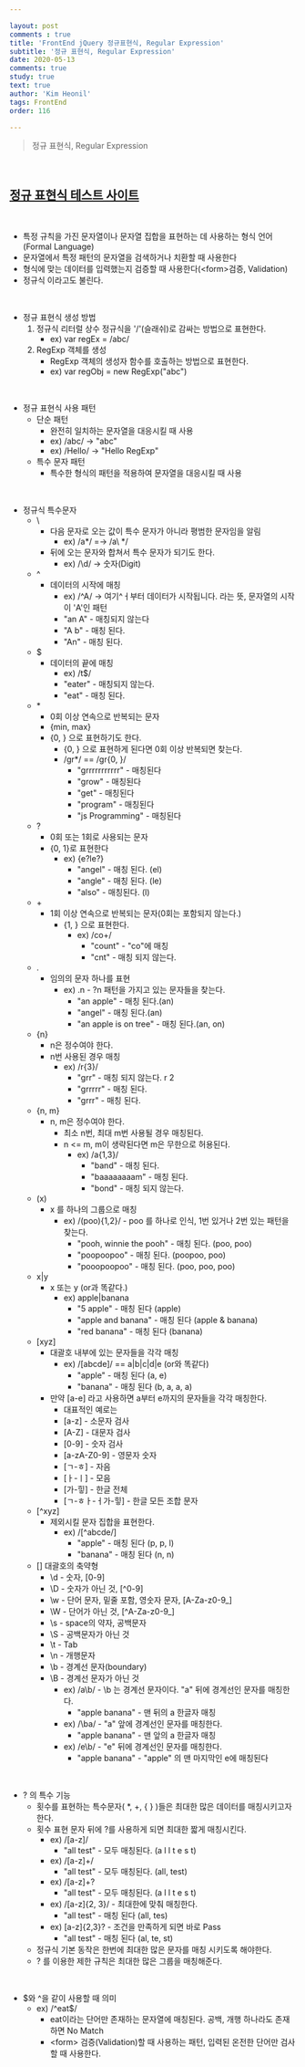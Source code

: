 ```yaml
---

layout: post
comments : true
title: 'FrontEnd jQuery 정규표현식, Regular Expression'
subtitle: '정규 표현식, Regular Expression'
date: 2020-05-13
comments: true
study: true
text: true
author: 'Kim Heonil'
tags: FrontEnd
order: 116

---
```


> 정규 표현식, Regular Expression

<br>

## [정규 표현식 테스트 사이트](https://regexr.com/)

<br>

- 특정 규칙을 가진 문자열이나 문자열 집합을 표현하는 데 사용하는 형식 언어(Formal Language)
- 문자열에서 특정 패턴의 문자열을 검색하거나 치환할 때 사용한다
- 형식에 맞는 데이터를 입력했는지 검증할 때 사용한다(&lt;form>검증, Validation)
- 정규식 이라고도 불린다.

<br>

- 정규 표현식 생성 방법
  1. 정규식 리터럴 상수 정규식을 '/'(슬래쉬)로 감싸는 방법으로 표현한다.
     - ex) var regEx = /abc/
  2. RegExp 객체를 생성
     - RegExp 객체의 생성자 함수를 호출하는 방법으로 표현한다.
     - ex) var regObj = new RegExp("abc")

<br>

- 정규 표현식 사용 패턴
  - 단순 패턴
    - 완전히 일치하는 문자열을 대응시킬 때 사용
    - ex) /abc/ -> "abc"
    - ex) /Hello/ -> "Hello RegExp"
  - 특수 문자 패턴
    - 특수한 형식의 패턴을 적용하여 문자열을 대응시킬 때 사용

<br>

- 정규식 특수문자
  - \
    - 다음 문자로 오는 값이 특수 문자가 아니라 평범한 문자임을 알림
      - ex) /a&#42;/ =-> /a\ &#42;/
    - 뒤에 오는 문자와 합쳐서 특수 문자가 되기도 한다.
      - ex) /\d/ -> 숫자(Digit)
  - ^
    - 데이터의 시작에 매칭
      - ex) /^A/ -> 여기^ㅓ부터 데이터가 시작됩니다. 라는 뜻, 문자열의 시작이 'A'인 패턴
      - "an A" - 매칭되지 않는다
      - "A b" - 매칭 된다.
      - "An" - 매칭 된다.
  - $
    - 데이터의 끝에 매칭
      - ex) /t$/
      - "eater" - 매칭되지 않는다.
      - "eat" - 매칭 된다.
  - &#42;
    - 0회 이상 연속으로 반복되는 문자
    - {min, max}
    - {0, } 으로 표현하기도 한다.
      - {0, } 으로 표현하게 된다면 0회 이상 반복되면 찾는다.
      - /gr*/ == /gr{0, }/
        - "grrrrrrrrrrr" - 매칭된다
        - "grow" - 매칭된다
        - "get" - 매칭된다
        - "program" - 매칭된다
        - "js Programming" - 매칭된다
  - ?
    - 0회 또는 1회로 사용되는 문자
    - {0, 1}로 표현한다
      - ex) {e?le?}
        - "angel" - 매칭 된다. (el)
        - "angle" - 매칭 된다. (le)
        - "also" - 매칭된다. (l)
  - &#43;
    - 1회 이상 연속으로 반복되는 문자(0회는 포함되지 않는다.)
      - {1, } 으로 표현한다.
        - ex) /co+/
          - "count" - "co"에 매칭
          - "cnt" - 매칭 되지 않는다.
  - .
    - 임의의 문자 하나를 표현
      - ex) .n - ?n 패턴을 가지고 있는 문자들을 찾는다.
        - "an apple" - 매칭 된다.(an)
        - "angel" - 매칭 된다.(an)
        - "an apple is on tree" - 매칭 된다.(an, on)
  - {n}
    - n은 정수여야 한다.
    - n번 사용된 경우 매칭
      - ex) /r{3}/
        - "grr" - 매칭 되지 않는다. r 2
        - "grrrrr" - 매칭 된다.
        - "grrr" - 매칭 된다.
  - {n, m}
    - n, m은 정수여야 한다.
      - 최소 n번, 최대 m번 사용될 경우 매칭된다.
      - n <= m, m이 생략된다면 m은 무한으로 허용된다.
        - ex) /a{1,3}/
          - "band" - 매칭 된다.
          - "baaaaaaaam" - 매칭 된다.
          - "bond" - 매칭 되지 않는다.
  - (x)
    - x 를 하나의 그룹으로 매칭
      - ex) /(poo){1,2}/ - poo 를 하나로 인식, 1번 있거나 2번 있는 패턴을 찾는다.
        - "pooh, winnie the pooh" - 매칭 된다. (poo, poo)
        - "poopoopoo" - 매칭 된다. (poopoo, poo)
        - "pooopoopoo" - 매칭 된다. (poo, poo, poo)
  - x|y
    - x 또는 y (or과 똑같다.)
      - ex) apple|banana
        - "5 apple" - 매칭 된다 (apple)
        - "apple and banana" - 매칭 된다 (apple & banana)
        - "red banana" - 매칭 된다 (banana)
  - [xyz]
    - 대괄호 내부에 있는 문자들을 각각 매칭
      - ex) /[abcde]/ == a|b|c|d|e (or와 똑같다)
        - "apple" - 매칭 된다 (a, e)
        - "banana" - 매칭 된다 (b, a, a, a)
    - 만약 [a-e] 라고 사용하면 a부터 e까지의 문자들을 각각 매칭한다.
      - 대표적인 예로는 
      - [a-z] - 소문자 검사
      - [A-Z] - 대문자 검사
      - [0-9] - 숫자 검사
      - [a-zA-Z0-9] - 영문자 숫자
      - [ㄱ-ㅎ] - 자음
      - [ㅏ-ㅣ] - 모음
      - [가-힣] - 한글 전체
      - [ㄱ-ㅎㅏ-ㅓ가-힣] - 한글 모든 조합 문자
  - [^xyz]
    - 제외시킬 문자 집합을 표현한다.
      - ex) /[&#94;abcde/]
        - "apple" - 매칭 된다 (p, p, l)
        - "banana" - 매칭 된다 (n, n)
  - [] 대괄호의 축약형
    - \d - 숫자, [0-9]
    - \D - 숫자가 아닌 것, [&#94;0-9]
    - \w - 단어 문자, 밑줄 포함, 영숫자 문자, [A-Za-z0-9_]
    - \W - 단어가 아닌 것, [&#94;A-Za-z0-9_]
    - \s - space의 약자, 공백문자
    - \S - 공백문자가 아닌 것
    - \t - Tab
    - \n - 개행문자
    - \b - 경계선 문자(boundary)
    - \B - 경계선 문자가 아닌 것
      - ex) /a\b/ - \b 는 경계선 문자이다. "a" 뒤에 경계선인 문자를 매칭한다.
        - "apple banana" - 맨 뒤의 a 한글자 매칭
      - ex) /\ba/ - "a" 앞에 경계선인 문자를 매칭한다.
        - "apple banana" - 맨 앞의 a 한글자 매칭
      - ex) /e\b/ - "e" 뒤에 경계선인 문자를 매칭한다.
        - "apple banana" - "apple" 의 맨 마지막인 e에 매칭된다

<br>

- ? 의 특수 기능
  - 횟수를 표현하는 특수문자( &#42;, &#43;, { } )들은 최대한 많은 데이터를 매칭시키고자 한다.
  - 횟수 표현 문자 뒤에 ?를 사용하게 되면 최대한 짧게 매칭시킨다.
    - ex) /[a-z]/
      - "all test" - 모두 매칭된다. (a l l t e s t)
    - ex)  /[a-z]+/
      - "all test" - 모두 매칭된다. (all, test)
    - ex) /[a-z]+?
      - "all test" - 모두 매칭된다. (a l l t e s t)
    - ex) /[a-z]{2, 3}/ - 최대한에 맞춰 매칭한다.
      - "all test" - 매칭 된다 (all, tes)
    - ex) [a-z]{2,3}? - 조건을 만족하게 되면 바로 Pass
      - "all test" - 매칭 된다 (al, te, st)
  - 정규식 기본 동작은 한번에 최대한 많은 문자를 매칭 시키도록 해야한다.
  - ? 를 이용한 제한 규칙은 최대한 많은 그룹을 매칭해준다.

<br>

- $와 ^을 같이 사용할 때 의미
  - ex) /^eat$/
    - eat이라는 단어만 존재하는 문자열에 매칭된다. 공백, 개행 하나라도 존재하면 No Match
    - &lt;form> 검증(Validation)할 때 사용하는 패턴, 입력된 온전한 단어만 검사할 때 사용한다.

<br><br>
